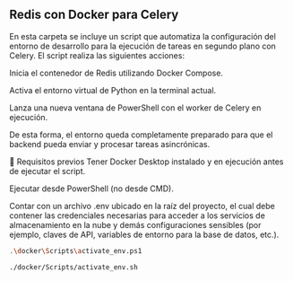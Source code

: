 ## Redis con Docker para Celery

En esta carpeta se incluye un script que automatiza la configuración del entorno de desarrollo para la ejecución de tareas en segundo plano con Celery. El script realiza las siguientes acciones:

Inicia el contenedor de Redis utilizando Docker Compose.

Activa el entorno virtual de Python en la terminal actual.

Lanza una nueva ventana de PowerShell con el worker de Celery en ejecución.

De esta forma, el entorno queda completamente preparado para que el backend pueda enviar y procesar tareas asincrónicas.

📌 Requisitos previos
Tener Docker Desktop instalado y en ejecución antes de ejecutar el script.

Ejecutar desde PowerShell (no desde CMD).

Contar con un archivo .env ubicado en la raíz del proyecto, el cual debe contener las credenciales necesarias para acceder a los servicios de almacenamiento en la nube y demás configuraciones sensibles (por ejemplo, claves de API, variables de entorno para la base de datos, etc.).

```bash
.\docker\Scripts\activate_env.ps1

./docker/Scripts/activate_env.sh
```